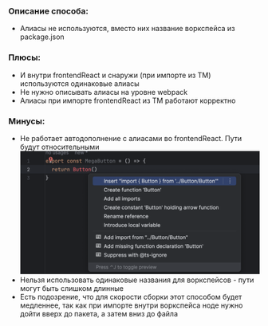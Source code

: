 ### Описание способа:
- Алиасы не используются, вместо них название воркспейса из package.json

### Плюсы:

- И внутри frontendReact и снаружи (при импорте из TM) используются одинаковые алиасы
- Не нужно описывать алиасы на уровне webpack
- Алиасы при импорте frontendReact из TM работают корректно

### Минусы:

- Не работает автодополнение с алиасами во frontendReact. Пути будут относительными
  ![1.png](.github%2Fimages%2F1.png)
- Нельзя использовать одинаковые названия для воркспейсов - пути могут быть слишком длинные
- Есть подозрение, что для скорости сборки этот способом будет медленнее, так как при импорте
  внутри воркспейса ноде нужно дойти вверх до пакета, а затем вниз до файла